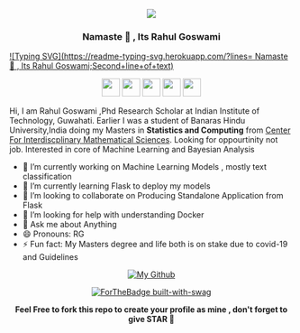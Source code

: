 <p align="center"><img  src="https://images.weserv.nl/?url=github.com/yuvrajiro.png?v=4&h=300&w=300&fit=cover&mask=circle&maxage=7d"></p>
<h3 align=center> Namaste 🙏 , Its Rahul Goswami </h3> 

[![Typing SVG](https://readme-typing-svg.herokuapp.com/?lines= Namaste 🙏 , Its Rahul Goswami;Second+line+of+text)](https://git.io/typing-svg)


<p align=center>
  <a href="twitter.com/distribution_fu"><img  height="32" width="32" src="https://unpkg.com/simple-icons@v3/icons/twitter.svg" /></a>
  <a href="fb.com/yuvrajiro"><img  height="32" width="32" src="https://unpkg.com/simple-icons@v3/icons/facebook.svg" /></a>
  <a href="mailto:yuvrajiro@gmail.com"><img  height="32" width="32" src="https://unpkg.com/simple-icons@v3/icons/gmail.svg" /></a>
  <a href="https://www.linkedin.com/in/yuvrajiro/"><img  height="32" width="32" src="https://unpkg.com/simple-icons@v3/icons/linkedin.svg" /></a>
  <a href="t.me/iroml"><img  height="32" width="32" src="https://unpkg.com/simple-icons@v3/icons/telegram.svg" /></a>
</p>

Hi, I am Rahul Goswami ,Phd Research Scholar at Indian Institute of Technology, Guwahati. Earlier I was a student of Banaras Hindu University,India doing my Masters in  **Statistics and Computing** from [Center For Interdiscplinary Mathematical Sciences](https://www.bhu.ac.in/science/cims/). Looking for oppourtinity not job. Interested in core of Machine Learning and Bayesian Analysis

- 🔭 I’m currently working on Machine Learning Models , mostly text classification
- 🌱 I’m currently learning Flask to deploy my models
- 👯 I’m looking to collaborate on Producing Standalone Application from Flask
- 🤔 I’m looking for help with understanding Docker
- 💬 Ask me about Anything
- 😄 Pronouns: RG 
- ⚡ Fun fact: My Masters degree and life both is on stake due to covid-19 and  Guidelines

[<p align="center">![My Github](https://github-readme-stats.vercel.app/api?username=yuvrajiro&hide_border=true&show_icons=true)</p>]()

[<p align=center>![ForTheBadge built-with-swag](http://ForTheBadge.com/images/badges/built-with-swag.svg)</p>]()

<b><p align =center>Feel Free to fork this repo to create your profile as mine , don't forget to give STAR 🌟</p></b>

 
